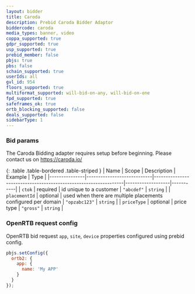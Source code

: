 ```yaml
---
layout: bidder
title: Caroda
description: Prebid Caroda Bidder Adaptor
biddercode: caroda
media_types: banner, video
coppa_supported: true
gdpr_supported: true
usp_supported: true
prebid_member: false
pbjs: true
pbs: false
schain_supported: true
userIds: all
gvl_id: 954
floors_supported: true
multiformat_supported: will-bid-on-any, will-bid-on-one
fpd_supported: true
safeframes_ok: true
ortb_blocking_supported: false
deals_supported: false
sidebarType: 1
---
```


### Bid params

The Caroda Bidding adapter requires setup before beginning. Please contact us on https://caroda.io/

{: .table .table-bordered .table-striped }
| Name          | Scope                      | Description                                                     | Example           | Type      |
|---------------|----------------------------|-----------------------------------------------------------------|-------------------|-----------|
| `ctok`        | required                   | id unique to a customer                                         | `"abcdef"`        | `string` |
| `placementId` | optional                   | used when there are multiple placements configured per domain   | `"opzabc123"`     | `string` |
| `priceType`   | optional                   | price type                                                      | `"gross"`         | `string`  |



### OpenRTB request config

OpenRTB bid request `app`, `site`, `device` properties configured using prebid config.

``` javascript
pbjs.setConfig({
  ortb2: {
    app: {
      name: 'My APP'
    }
  }
});
```
